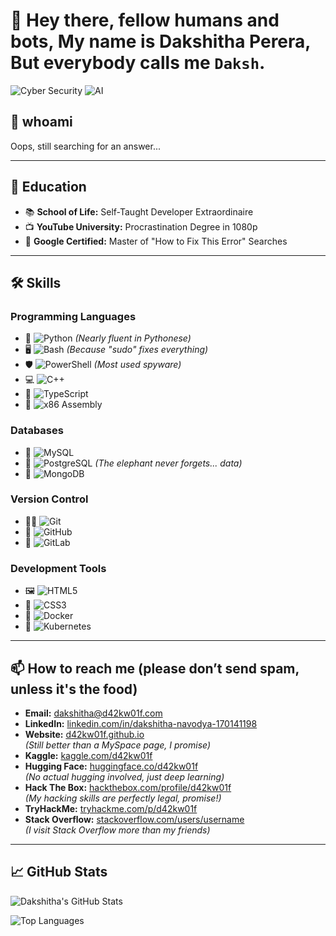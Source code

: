 # 👋 Hey there, fellow humans and bots, My name is Dakshitha Perera, But everybody calls me `Daksh`.

![Cyber Security](https://img.shields.io/badge/Cyber%20Security-Definitely_Trustworthy-blue)
![AI](https://img.shields.io/badge/AI-Totally_Not_Sentient-green)

## 🚀 whoami
Oops, still searching for an answer...  

---

## 🏫 Education
- 📚 **School of Life:** Self-Taught Developer Extraordinaire  
- 📺 **YouTube University:** Procrastination Degree in 1080p  
- 📖 **Google Certified:** Master of "How to Fix This Error" Searches

---

## 🛠️ Skills

### **Programming Languages**
- 🐍 ![Python](https://img.shields.io/badge/Python-4.8%20%2F%205.0-blue) *(Nearly fluent in Pythonese)*
- 🖥️ ![Bash](https://img.shields.io/badge/Bash-5.0-green) *(Because "sudo" fixes everything)*
- 🛡️ ![PowerShell](https://img.shields.io/badge/PowerShell-7.2-blue) *(Most used spyware)*
- 💻 ![C++](https://img.shields.io/badge/C++-4.0%20%2F%205.0-blueviolet)
- 👾 ![TypeScript](https://img.shields.io/badge/TypeScript-4.5-blue)
- 🤖 ![x86 Assembly](https://img.shields.io/badge/x86_Assembly-1.0-lightgrey)

### **Databases** 
- 🐬 ![MySQL](https://img.shields.io/badge/MySQL-8.0-blue)
- 🐘 ![PostgreSQL](https://img.shields.io/badge/PostgreSQL-13.3-blue) *(The elephant never forgets... data)*
- 🍃 ![MongoDB](https://img.shields.io/badge/MongoDB-4.4-green) 

### **Version Control** 
- 🧑‍💻 ![Git](https://img.shields.io/badge/Git-2.30.0-orange) 
- 🤖 ![GitHub](https://img.shields.io/badge/GitHub-1.0-lightgrey)
- 🦊 ![GitLab](https://img.shields.io/badge/GitLab-13.0-orange) 

### **Development Tools**
- 🖼️ ![HTML5](https://img.shields.io/badge/HTML5-5.0-E34F26) 
- 🎨 ![CSS3](https://img.shields.io/badge/CSS3-3.0-1572B6) 
- 🐳 ![Docker](https://img.shields.io/badge/Docker-20.10-blue)
- 🚢 ![Kubernetes](https://img.shields.io/badge/Kubernetes-1.20-blue) 

---

## 📫 How to reach me (please don’t send spam, unless it's the food)
- **Email:** [dakshitha@d42kw01f.com](mailto:dakshitha@d42kw01f.com)
- **LinkedIn:** [linkedin.com/in/dakshitha-navodya-170141198](https://www.linkedin.com/in/dakshitha-navodya-170141198/)
- **Website:** [d42kw01f.github.io](https://d42kw01f.github.io/)  
  *(Still better than a MySpace page, I promise)*
- **Kaggle:** [kaggle.com/d42kw01f](#)
- **Hugging Face:** [huggingface.co/d42kw01f](https://huggingface.co/d42kw01f)  
  *(No actual hugging involved, just deep learning)*  
- **Hack The Box:** [hackthebox.com/profile/d42kw01f](#)  
  *(My hacking skills are perfectly legal, promise!)*
- **TryHackMe:** [tryhackme.com/p/d42kw01f](#)
- **Stack Overflow:** [stackoverflow.com/users/username](#)  
  *(I visit Stack Overflow more than my friends)*

---

## 📈 GitHub Stats

![Dakshitha's GitHub Stats](https://github-readme-stats.vercel.app/api?username=d42kw01f&show_icons=true&theme=radical)

![Top Languages](https://github-readme-stats.vercel.app/api/top-langs/?username=d42kw01f&layout=compact&theme=radical)

